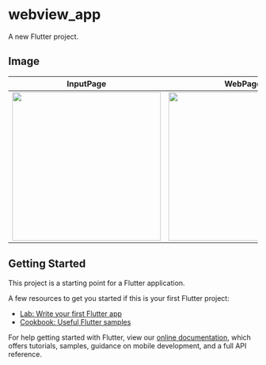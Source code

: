 # webview_app

A new Flutter project.

## Image

|InputPage|WebPage|
|---|---|
|<img src="https://user-images.githubusercontent.com/92189386/161013481-7a227ee4-ca93-42a9-9814-5407c1295d14.png" width="300">|<img src="https://user-images.githubusercontent.com/92189386/161013631-b257d4f6-d459-49d4-84f4-441a77ac4b3d.png" width="300">|

## Getting Started

This project is a starting point for a Flutter application.

A few resources to get you started if this is your first Flutter project:

- [Lab: Write your first Flutter app](https://flutter.dev/docs/get-started/codelab)
- [Cookbook: Useful Flutter samples](https://flutter.dev/docs/cookbook)

For help getting started with Flutter, view our
[online documentation](https://flutter.dev/docs), which offers tutorials,
samples, guidance on mobile development, and a full API reference.
